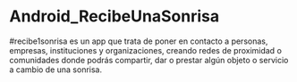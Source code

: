 # Android_RecibeUnaSonrisa
#‎recibe1sonrisa‬ es un app que trata de poner en contacto a personas, empresas, instituciones y organizaciones, creando redes de proximidad o comunidades donde podrás compartir, dar o prestar algún objeto o servicio a cambio de una sonrisa.
